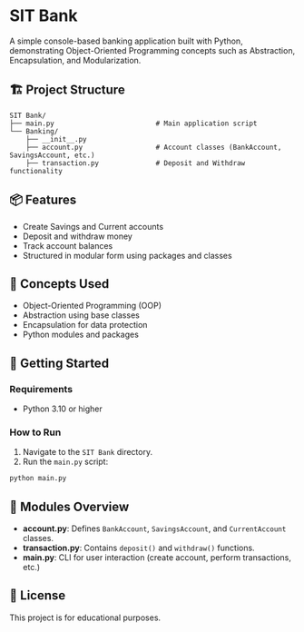 # SIT Bank

A simple console-based banking application built with Python, demonstrating Object-Oriented Programming concepts such as Abstraction, Encapsulation, and Modularization.

## 🏗️ Project Structure

```
SIT Bank/
├── main.py                         # Main application script
└── Banking/
    ├── __init__.py
    ├── account.py                  # Account classes (BankAccount, SavingsAccount, etc.)
    ├── transaction.py              # Deposit and Withdraw functionality
```

## 📦 Features

- Create Savings and Current accounts
- Deposit and withdraw money
- Track account balances
- Structured in modular form using packages and classes

## 🧠 Concepts Used

- Object-Oriented Programming (OOP)
- Abstraction using base classes
- Encapsulation for data protection
- Python modules and packages

## 🚀 Getting Started

### Requirements

- Python 3.10 or higher

### How to Run

1. Navigate to the `SIT Bank` directory.
2. Run the `main.py` script:

```bash
python main.py
```

## 📁 Modules Overview

- **account.py**: Defines `BankAccount`, `SavingsAccount`, and `CurrentAccount` classes.
- **transaction.py**: Contains `deposit()` and `withdraw()` functions.
- **main.py**: CLI for user interaction (create account, perform transactions, etc.)

## 📄 License

This project is for educational purposes.
